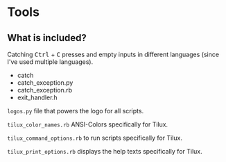 # Tools

## What is included?

Catching <kbd>Ctrl</kbd> + <kbd>C</kbd> presses and
empty inputs in different languages (since I've used multiple languages).

- catch
- catch_exception.py
- catch_exception.rb
- exit_handler.h

`logos.py` file that powers the logo for all scripts.

`tilux_color_names.rb` ANSI-Colors specifically for Tilux.

`tilux_command_options.rb` to run scripts specifically for Tilux.

`tilux_print_options.rb` displays the help texts specifically for Tilux.
